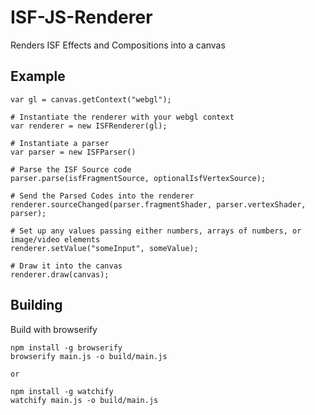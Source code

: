 # ISF-JS-Renderer

Renders ISF Effects and Compositions into a canvas

## Example

```
var gl = canvas.getContext("webgl");

# Instantiate the renderer with your webgl context
var renderer = new ISFRenderer(gl);

# Instantiate a parser
var parser = new ISFParser()

# Parse the ISF Source code
parser.parse(isfFragmentSource, optionalIsfVertexSource);

# Send the Parsed Codes into the renderer
renderer.sourceChanged(parser.fragmentShader, parser.vertexShader, parser);

# Set up any values passing either numbers, arrays of numbers, or image/video elements
renderer.setValue("someInput", someValue);

# Draw it into the canvas
renderer.draw(canvas);
```

## Building

Build with browserify

```
npm install -g browserify
browserify main.js -o build/main.js

or

npm install -g watchify
watchify main.js -o build/main.js
```
